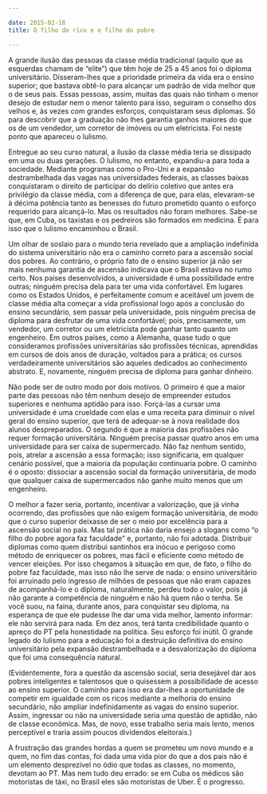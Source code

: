 ```yaml
---

date: 2015-02-18
title: O filho do rico e o filho do pobre

---
```



A grande ilusão das pessoas da classe média tradicional (aquilo que as esquerdas chamam de “elite”) que têm hoje de 25 a 45 anos foi o diploma universitário. Disseram-lhes que a prioridade primeira da vida era o ensino superior; que bastava obtê-lo para alcançar um padrão de vida melhor que o de seus pais. Essas pessoas, assim, muitas das quais não tinham o menor desejo de estudar nem o menor talento para isso, seguiram o conselho dos velhos e, às vezes com grandes esforços, conquistaram seus diplomas. Só para descobrir que a graduação não lhes garantia ganhos maiores do que os de um vendedor, um corretor de imóveis ou um eletricista. Foi neste ponto que apareceu o lulismo.

Entregue ao seu curso natural, a ilusão da classe média teria se dissipado em uma ou duas gerações. O lulismo, no entanto, expandiu-a para toda a sociedade. Mediante programas como o Pro-Uni e a expansão destrambelhada das vagas nas universidades federais, as classes baixas conquistaram o direito de participar do delírio coletivo que antes era privilégio da classe média, com a diferença de que, para elas, elevaram-se à décima potência tanto as benesses do futuro prometido quanto o esforço requerido para alcançá-lo. Mas os resultados não foram melhores. Sabe-se que, em Cuba, os taxistas e os pedreiros são formados em medicina. É para isso que o lulismo encaminhou o Brasil.

Um olhar de soslaio para o mundo teria revelado que a ampliação indefinida do sistema universitário não era o caminho correto para a ascensão social dos pobres. Ao contrário, o próprio fato de o ensino superior já não ser mais nenhuma garantia de ascensão indicava que o Brasil estava no rumo certo. Nos países desenvolvidos, a universidade é uma possibilidade entre outras; ninguém precisa dela para ter uma vida confortável. Em lugares como os Estados Unidos, é perfeitamente comum e aceitável um jovem de classe média alta começar a vida profissional logo após a conclusão do ensino secundário, sem passar pela universidade, pois ninguém precisa de diploma para desfrutar de uma vida confortável; pois, precisamente, um vendedor, um corretor ou um eletricista pode ganhar tanto quanto um engenheiro. Em outros países, como a Alemanha, quase tudo o que consideramos profissões universitárias são profissões técnicas, aprendidas em cursos de dois anos de duração, voltados para a prática; os cursos verdadeiramente universitários são aqueles dedicados ao conhecimento abstrato. E, novamente, ninguém precisa de diploma para ganhar dinheiro.

Não pode ser de outro modo por dois motivos. O primeiro é que a maior parte das pessoas não têm nenhum desejo de empreender estudos superiores e nenhuma aptidão para isso. Forçá-las a cursar uma universidade é uma crueldade com elas e uma receita para diminuir o nível geral do ensino superior, que terá de adequar-se à nova realidade dos alunos despreparados. O segundo é que a maioria das profissões não requer formação universitária. Ninguém precisa passar quatro anos em uma universidade para ser caixa de supermercado. Não faz nenhum sentido, pois, atrelar a ascensão a essa formação; isso significaria, em qualquer cenário possível, que a maioria da população continuaria pobre. O caminho é o oposto: dissociar a ascensão social da formação universitária, de modo que qualquer caixa de supermercados não ganhe muito menos que um engenheiro.

O melhor a fazer seria, portanto, incentivar a valorização, que já vinha ocorrendo, das profissões que não exigem formação universitária, de modo que o curso superior deixasse de ser o meio por excelência para a ascensão social no país. Mas tal prática não daria ensejo a slogans como “o filho do pobre agora faz faculdade” e, portanto, não foi adotada. Distribuir diplomas como quem distribui santinhos era inócuo e perigoso como método de enriquecer os pobres, mas fácil e eficiente como método de vencer eleições. Por isso chegamos à situação em que, de fato, o filho do pobre faz faculdade, mas isso não lhe serve de nada: o ensino universitário foi arruinado pelo ingresso de milhões de pessoas que não eram capazes de acompanhá-lo e o diploma, naturalmente, perdeu todo o valor, pois já não garante a competência de ninguém e não há quem não o tenha. Se você suou, na faina, durante anos, para conquistar seu diploma, na esperança de que ele pudesse lhe dar uma vida melhor, lamento informar: ele não servirá para nada. Em dez anos, terá tanta credibilidade quanto o apreço do PT pela honestidade na política. Seu esforço foi inútil. O grande legado do lulismo para a educação foi a destruição definitiva do ensino universitário pela expansão destrambelhada e a desvalorização do diploma que foi uma consequência natural.

(Evidentemente, fora a questão da ascensão social, seria desejável dar aos pobres inteligentes e talentosos que o quisessem a possibilidade de acesso ao ensino superior. O caminho para isso era dar-lhes a oportunidade de competir em igualdade com os ricos mediante a melhoria do ensino secundário, não ampliar indefinidamente as vagas do ensino superior. Assim, ingressar ou não na universidade seria uma questão de aptidão, não de classe econômica. Mas, de novo, esse trabalho seria mais lento, menos perceptível e traria assim poucos dividendos eleitorais.)

A frustração das grandes hordas a quem se prometeu um novo mundo e a quem, no fim das contas, foi dada uma vida pior do que a dos pais não é um elemento desprezível no ódio que todas as classes, no momento, devotam ao PT. Mas nem tudo deu errado: se em Cuba os médicos são motoristas de táxi, no Brasil eles são motoristas de Uber. É o progresso.
